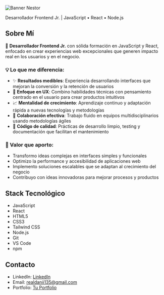 
![Banner Nestor](nestor-banner.png)

Desarrollador Frontend Jr. | JavaScript • React • Node.js

## Sobre Mí

🚀 **Desarrollador Frontend Jr.** con sólida formación en JavaScript y React, enfocado en crear experiencias web excepcionales que generen impacto real en los usuarios y en el negocio.

### 💡 Lo que me diferencia:
- ✨ **Resultados medibles**: Experiencia desarrollando interfaces que mejoran la conversión y la retención de usuarios
- 🎯 **Enfoque en UX**: Combino habilidades técnicas con pensamiento centrado en el usuario para crear productos intuitivos
- 📈 **Mentalidad de crecimiento**: Aprendizaje continuo y adaptación rápida a nuevas tecnologías y metodologías
- 🤝 **Colaboración efectiva**: Trabajo fluido en equipos multidisciplinarios usando metodologías ágiles
- 🔧 **Código de calidad**: Prácticas de desarrollo limpio, testing y documentación que facilitan el mantenimiento

### 🎯 Valor que aporto:
- Transformo ideas complejas en interfaces simples y funcionales
- Optimizo la performance y accesibilidad de aplicaciones web
- Implemento soluciones escalables que se adaptan al crecimiento del negocio
- Contribuyo con ideas innovadoras para mejorar procesos y productos

## Stack Tecnológico

- JavaScript
- React
- HTML5
- CSS3
- Tailwind CSS
- Node.js
- Git
- VS Code
- npm

## Contacto

- LinkedIn: [LinkedIn](https://www.linkedin.com/in/nestor-montenegro)
- Email: realdanii135@gmail.com
- Portfolio: [Tu Portfolio](#)
